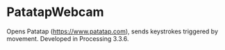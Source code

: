 # PatatapWebcam
Opens Patatap (https://www.patatap.com), sends keystrokes triggered by movement. Developed in Processing 3.3.6. 
